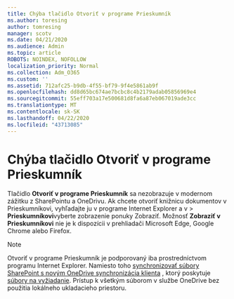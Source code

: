 ```yaml
---
title: Chýba tlačidlo Otvoriť v programe Prieskumník
ms.author: toresing
author: tomresing
manager: scotv
ms.date: 04/21/2020
ms.audience: Admin
ms.topic: article
ROBOTS: NOINDEX, NOFOLLOW
localization_priority: Normal
ms.collection: Adm_O365
ms.custom: ''
ms.assetid: 712afc25-b9db-4f55-bf79-9f4e5861ab9f
ms.openlocfilehash: dd8d65bc674ae7bcbc8c4b2179adab05856969e4
ms.sourcegitcommit: 55eff703a17e500681d8fa6a87eb067019ade3cc
ms.translationtype: MT
ms.contentlocale: sk-SK
ms.lasthandoff: 04/22/2020
ms.locfileid: "43713085"
---
```

# <a name="the-open-with-explorer-button-is-missing"></a>Chýba tlačidlo Otvoriť v programe Prieskumník

Tlačidlo **Otvoriť v programe Prieskumník** sa nezobrazuje v modernom zážitku z SharePointu a OneDrivu. Ak chcete otvoriť knižnicu dokumentov v Prieskumníkovi, vyhľadajte ju v programe Internet Explorer a v \> **Prieskumníkovi**vyberte zobrazenie ponuky Zobraziť. Možnosť **Zobraziť v Prieskumníkovi** nie je k dispozícii v prehliadači Microsoft Edge, Google Chrome alebo Firefox. 
  
> [!NOTE]
> Otvoriť v programe Prieskumník je podporovaný iba prostredníctvom programu Internet Explorer. Namiesto toho [synchronizovať súbory SharePoint s novým OneDrive synchronizácia klienta](https://support.office.com/article/6de9ede8-5b6e-4503-80b2-6190f3354a88.aspx) , ktorý poskytuje [súbory na vyžiadanie](https://support.office.com/article/0e6860d3-d9f3-4971-b321-7092438fb38e.aspx). Prístup k všetkým súborom v službe OneDrive bez použitia lokálneho ukladacieho priestoru. 
  

